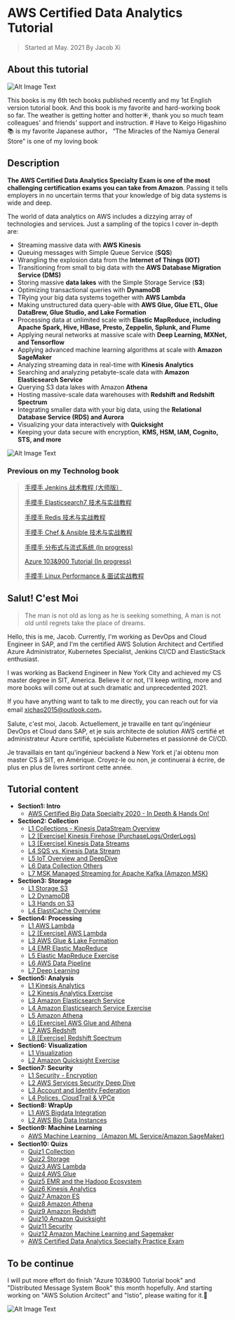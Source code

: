 # **AWS Certified Data Analytics Tutorial**

> Started at May. 2021 By Jacob Xi 

## **About this tutorial**


![Alt Image Text](images/1_1.png "body image") 

This books is my 6th tech books published recently and my 1st English version tutorial book. And this book is my favorite and hard-working book so far. The weather is getting hotter and hotter☀️, thank you so much team colleagues' and friends' support and instruction. # Have to Keigo Higashino📚 is my favorite Japanese author， “The Miracles of the Namiya General Store” is one of my loving book

## **Description**


**The AWS Certified Data Analytics Specialty Exam is one of the most challenging certification exams you can take from Amazon**. Passing it tells employers in no uncertain terms that your knowledge of big data systems is wide and deep.

The world of data analytics on AWS includes a dizzying array of technologies and services. Just a sampling of the topics I cover in-depth are:

* Streaming massive data with **AWS Kinesis**
* Queuing messages with Simple Queue Service (**SQS**)
* Wrangling the explosion data from the **Internet of Things (IOT)**
* Transitioning from small to big data with the **AWS Database Migration Service (DMS)**
* Storing massive **data lakes** with the Simple Storage Service (**S3**)
* Optimizing transactional queries with **DynamoDB**
* TRying your big data systems together with **AWS Lambda**
* Making unstructured data query-able with **AWS Glue, Glue ETL, Glue DataBrew, Glue Studio, and Lake Formation**
* Processing data at unlimited scale with **Elastic MapReduce, including Apache Spark, Hive, HBase, Presto, Zeppelin, Splunk, and Flume**
* Applying neural networks at massive scale with **Deep Learning, MXNet, and Tensorflow**
* Applying advanced machine learning algorithms at scale with **Amazon SageMaker**
* Analyzing streaming data in real-time with **Kinesis Analytics**
* Searching and analyzing petabyte-scale data with **Amazon Elasticsearch Service**
* Querying S3 data lakes with Amazon **Athena**
* Hosting massive-scale data warehouses with **Redshift and Redshift Spectrum**
* Integrating smaller data with your big data, using the **Relational Database Service (RDS) and Aurora**
* Visualizing your data interactively with **Quicksight**
* Keeping your data secure with encryption, **KMS, HSM, IAM, Cognito, STS, and more**


![Alt Image Text](images/0_1.jpeg "body image") 

### **Previous on my Technolog book**

> [手摸手 Jenkins 战术教程 (大师版）](https://chao-xi.github.io/jxjenkinsbook/)
> 
> [手摸手 Elasticsearch7 技术与实战教程](https://chao-xi.github.io/jxes7book/)
> 
> [手摸手 Redis 技术与实战教程](https://chao-xi.github.io/jxredisbook/)
> 
> [手摸手 Chef & Ansible 技术与实战教程](https://chao-xi.github.io/jxchefbook/)
> 
> [手摸手 分布式与流式系统 (In progress)](https://chao-xi.github.io/jxdmsbook/)
> 
> [Azure 103&900 Tutorial (In progress)](https://chao-xi.github.io/jxazurebook/)
> 
> [手摸手 Linux Performance & 面试实战教程](https://chao-xi.github.io/jxperfbook/)

## **Salut! C'est Moi**

> The man is not old as long as he is seeking something, A man is not old until regrets take the place of dreams.

Hello, this is me, Jacob. Currently, I'm working as DevOps and Cloud Engineer in SAP, and I'm the certified AWS Solution Architect and Certified Azure Administrator, Kubernetes Specialist, Jenkins CI/CD and ElasticStack enthusiast. 

I was working as Backend Engineer in New York City and achieved my CS master degree in SIT, America. Believe it or not, I'll keep writing, more and more books will come out at such dramatic and unprecedented 2021. 

If you have anything want to talk to me directly, you can reach out for via email xichao2015@outlook.com。


Salute, c'est moi, Jacob. Actuellement, je travaille en tant qu'ingénieur DevOps et Cloud dans SAP, et je suis architecte de solution AWS certifié et administrateur Azure certifié, spécialiste Kubernetes et passionné de CI/CD.

Je travaillais en tant qu'ingénieur backend à New York et j'ai obtenu mon master CS à SIT, en Amérique. Croyez-le ou non, je continuerai à écrire, de plus en plus de livres sortiront cette année.


## **Tutorial content**

* **Section1:	Intro**
	* [AWS Certified Big Data Specialty 2020 - In Depth & Hands On!
](https://chao-xi.github.io/jxawscbdbook/chap1/1intro/)
* **Section2:	Collection**
	* [L1 Collections - Kinesis DataStream Overview](https://chao-xi.github.io/jxawscbdbook/chap2/2Kinesis_data_collection/)
	* [L2 [Exercise] Kinesis Firehose (PurchaseLogs/OrderLogs)](https://chao-xi.github.io/jxawscbdbook/chap2/3Coll_Kinesis_Firehose_Exer/)
	* [L3 [Exercise] Kinesis Data Streams](https://chao-xi.github.io/jxawscbdbook/chap2/4Coll_Kinesis_DS_Exer/)
	* [L4 SQS vs. Kinesis Data Stream](https://chao-xi.github.io/jxawscbdbook/chap2/5Coll_SQS_Kinesis/)
	* [L5 IoT Overview and DeepDive](https://chao-xi.github.io/jxawscbdbook/chap2/6Coll_IOT/)
	* [L6 Data Collection Others](https://chao-xi.github.io/jxawscbdbook/chap2/7Coll_Others/)
	* [L7 MSK Managed Streaming for Apache Kafka (Amazon MSK)](https://chao-xi.github.io/jxawscbdbook/chap2/7Coll_MSK/)
* **Section3:	Storage**
	* [L1 Storage S3](https://chao-xi.github.io/jxawscbdbook/chap3/8Storage_S3/)
	* [L2 DynamoDB](https://chao-xi.github.io/jxawscbdbook/chap3/9Storage_dynamoDB/)
	* [L3 Hands on S3](https://chao-xi.github.io/jxawscbdbook/chap3/8Hands_onS3/)
	* [L4 ElastiCache Overview](https://chao-xi.github.io/jxawscbdbook/chap3/10Storage_cache/)
* **Section4:	Processing**
	* [L1 AWS Lambda](https://chao-xi.github.io/jxawscbdbook/chap4/11Process_Lambda/) 
	* [L2 [Exercise] AWS Lambda](https://chao-xi.github.io/jxawscbdbook/chap4/12Process_Lambda_Exer/)
	* [L3 AWS Glue & Lake Formation](https://chao-xi.github.io/jxawscbdbook/chap4/13Process_ETL_intro/)
	* [L4 EMR Elastic MapReduce](https://chao-xi.github.io/jxawscbdbook/chap4/15process_EMR/)
	* [L5 Elastic MapReduce Exercise](https://chao-xi.github.io/jxawscbdbook/chap4/17Process_EMR_Exer/)
	* [L6 AWS Data Pipeline](https://chao-xi.github.io/jxawscbdbook/chap4/15process_DataPipeline/)
	* [L7 Deep Learning](https://chao-xi.github.io/jxawscbdbook/chap4/20Process_DL/)
* **Section5:	Analysis**
	* [L1 Kinesis Analytics](https://chao-xi.github.io/jxawscbdbook/chap5/21Ana_KA/)
	* [L2 Kinesis Analytics Exercise](https://chao-xi.github.io/jxawscbdbook/chap5/22Ana_Kinesis_ana_Exer/)
	* [L3 Amazon Elasticsearch Service](https://chao-xi.github.io/jxawscbdbook/chap5/23Ana_ES/)
	* [L4 Amazon Elasticsearch Service Exercise](https://chao-xi.github.io/jxawscbdbook/chap5/24Ana_ES_Exer/)
	* [L5 Amazon Athena](https://chao-xi.github.io/jxawscbdbook/chap5/25Ana_Athena/)
	* [L6 [Exercise] AWS Glue and Athena](https://chao-xi.github.io/jxawscbdbook/chap5/26Glue_Athena_Exer/)
	* [L7 AWS Redshift](https://chao-xi.github.io/jxawscbdbook/chap5/27Ana_Redshift/)
	* [L8 [Exercise] Redshift Spectrum](https://chao-xi.github.io/jxawscbdbook/chap5/28Redshift_Spectrum_exer/)
* **Section6:	Visualization**
	* [L1 Visualization](https://chao-xi.github.io/jxawscbdbook/chap6/30Vis_Qs/) 
	* [L2 Amazon Quicksight Exercise](https://chao-xi.github.io/jxawscbdbook/chap6/31Vis_Exer/)
* **Section7:	Security**
	* [L1 Security - Encryption](https://chao-xi.github.io/jxawscbdbook/chap7/32Secu_Encryption/)
	* [L2 AWS Services Security Deep Dive](https://chao-xi.github.io/jxawscbdbook/chap7/33Secu_bg_svc/)
	* [L3 Account and Identity Federation](https://chao-xi.github.io/jxawscbdbook/chap7/34Secu_account_fedration/)
	* [L4 Polices, CloudTrail & VPCe](https://chao-xi.github.io/jxawscbdbook/chap7/35Secu_others/)
* **Section8:	WrapUp**
	* [L1 AWS Bigdata Integration](https://chao-xi.github.io/jxawscbdbook/chap8/36bg_integration/)
	* [L2 AWS Big Data Instances](https://chao-xi.github.io/jxawscbdbook/chap8/37bg_instances/)
* **Section9:	Machine Learning**
	* [AWS Machine Learning （Amazon ML Service/Amazon SageMaker)](https://chao-xi.github.io/jxawscbdbook/chap9/18Process_ML/)
* **Section10:	Quizs**
	* [Quiz1 Collection](https://chao-xi.github.io/jxawscbdbook/chap10/qz1_coll/)
	* [Quiz2 Storage](https://chao-xi.github.io/jxawscbdbook/chap10/qz2_storage/)
	* [Quiz3 AWS Lambda](https://chao-xi.github.io/jxawscbdbook/chap10/qz3_lambda/)
	* [Quiz4 AWS Glue](https://chao-xi.github.io/jxawscbdbook/chap10/qz4_glue/)
	* [Quiz5 EMR and the Hadoop Ecosystem](https://chao-xi.github.io/jxawscbdbook/chap10/qz5_emr/)
	* [Quiz6 Kinesis Analytics](https://chao-xi.github.io/jxawscbdbook/chap10/qz6_ka/)
	* [Quiz7 Amazon ES](https://chao-xi.github.io/jxawscbdbook/chap10/qz7_ES/)
	* [Quiz8 Amazon Athena](https://chao-xi.github.io/jxawscbdbook/chap10/qz8_athena/)
	* [Quiz9 Amazon Redshift](https://chao-xi.github.io/jxawscbdbook/chap10/qz9_redshift/)
	* [Quiz10 Amazon Quicksight](https://chao-xi.github.io/jxawscbdbook/chap10/qz10_quicksight/)
	* [Quiz11 Security](https://chao-xi.github.io/jxawscbdbook/chap10/qz11_security/)
	* [Quiz12 Amazon Machine Learning and Sagemaker](https://chao-xi.github.io/jxawscbdbook/chap10/qz12_ML/)
	* [AWS Certified Data Analytics Specialty Practice Exam](https://chao-xi.github.io/jxawscbdbook/chap10/qz_final/)


## **To be continue**

I will put more effort do finish "Azure 103&900 Tutorial book" and "Distributed Message System Book" this month hopefully. And starting working on "AWS Solution Arcitect" and "Istio", please waiting for it.🙂
	
![Alt Image Text](images/aws_network_architecture.png "body image") 